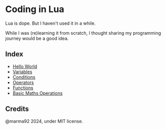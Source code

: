# Coding in Lua

Lua is dope. But I haven't used it in a while.

While I was (re)learning it from scratch, I thought sharing my programming journey would be a good idea.

## Index

* [Hello World](./hello.lua)
* [Variables](./vars.lua)
* [Conditions](./conds.lua)
* [Operators](./oper.lua)
* [Functions](./funcs.lua)
* [Basic Maths Operations](./maths.lua)

## Credits

@marma92 2024, under MIT license.
